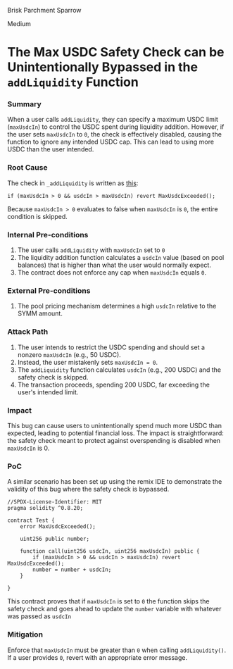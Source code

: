 Brisk Parchment Sparrow

Medium

# The Max USDC Safety Check can be Unintentionally Bypassed in the `addLiquidity` Function

### Summary

When a user calls `addLiquidity`, they can specify a maximum USDC limit (`maxUsdcIn`) to control the USDC spent during liquidity addition. However, if the user sets `maxUsdcIn` to `0`, the check is effectively disabled, causing the function to ignore any intended USDC cap. This can lead to using more USDC than the user intended.

### Root Cause

The check in `_addLiquidity` is written as [this](https://github.com/sherlock-audit/2025-03-symm-io-stacking/blob/main/token/contracts/vesting/SymmVesting.sol#L175):

```solidity
if (maxUsdcIn > 0 && usdcIn > maxUsdcIn) revert MaxUsdcExceeded();
```

Because `maxUsdcIn > 0` evaluates to false when `maxUsdcIn` is `0`, the entire condition is skipped.

### Internal Pre-conditions

1. The user calls `addLiquidity` with `maxUsdcIn` set to `0`
2. The liquidity addition function calculates a `usdcIn` value (based on pool balances) that is higher than what the user would normally expect.
3. The contract does not enforce any cap when `maxUsdcIn` equals `0`.

### External Pre-conditions

1. The pool pricing mechanism determines a high `usdcIn` relative to the SYMM amount.

### Attack Path

1. The user intends to restrict the USDC spending and should set a nonzero `maxUsdcIn` (e.g., 50 USDC).
2. Instead, the user mistakenly sets `maxUsdcIn = 0`.
3. The `addLiquidity` function calculates `usdcIn` (e.g., 200 USDC) and the safety check is skipped.
4. The transaction proceeds, spending 200 USDC, far exceeding the user's intended limit.

### Impact

This bug can cause users to unintentionally spend much more USDC than expected, leading to potential financial loss. The impact is straightforward: the safety check meant to protect against overspending is disabled when `maxUsdcIn` is 0.

### PoC

A similar scenario has been set up using the remix IDE to demonstrate the validity of this bug where the safety check is bypassed.

```solidity
//SPDX-License-Identifier: MIT
pragma solidity ^0.8.20;

contract Test {
    error MaxUsdcExceeded();

    uint256 public number;

    function call(uint256 usdcIn, uint256 maxUsdcIn) public {
        if (maxUsdcIn > 0 && usdcIn > maxUsdcIn) revert MaxUsdcExceeded();
        number = number + usdcIn;
    }

}
```

This contract proves that if `maxUsdcIn` is set to `0` the function skips the safety check and goes ahead to update the `number` variable with whatever was passed as `usdcIn`

### Mitigation

Enforce that `maxUsdcIn` must be greater than `0` when calling `addLiquidity()`. If a user provides `0`, revert with an appropriate error message.
